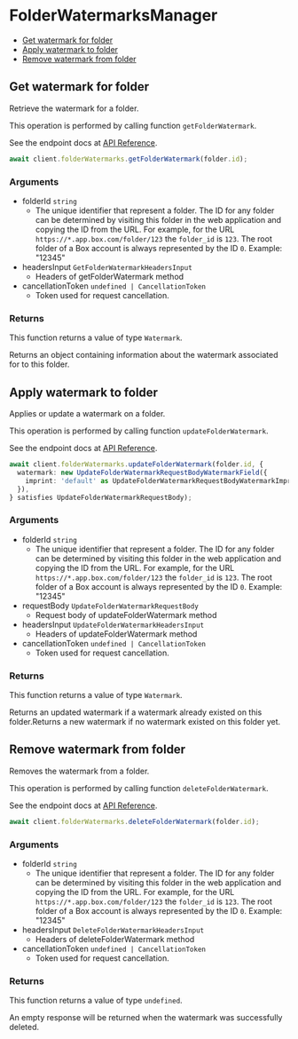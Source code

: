 # FolderWatermarksManager

- [Get watermark for folder](#get-watermark-for-folder)
- [Apply watermark to folder](#apply-watermark-to-folder)
- [Remove watermark from folder](#remove-watermark-from-folder)

## Get watermark for folder

Retrieve the watermark for a folder.

This operation is performed by calling function `getFolderWatermark`.

See the endpoint docs at
[API Reference](https://developer.box.com/reference/get-folders-id-watermark/).

<!-- sample get_folders_id_watermark -->

```ts
await client.folderWatermarks.getFolderWatermark(folder.id);
```

### Arguments

- folderId `string`
  - The unique identifier that represent a folder. The ID for any folder can be determined by visiting this folder in the web application and copying the ID from the URL. For example, for the URL `https://*.app.box.com/folder/123` the `folder_id` is `123`. The root folder of a Box account is always represented by the ID `0`. Example: "12345"
- headersInput `GetFolderWatermarkHeadersInput`
  - Headers of getFolderWatermark method
- cancellationToken `undefined | CancellationToken`
  - Token used for request cancellation.

### Returns

This function returns a value of type `Watermark`.

Returns an object containing information about the
watermark associated for to this folder.

## Apply watermark to folder

Applies or update a watermark on a folder.

This operation is performed by calling function `updateFolderWatermark`.

See the endpoint docs at
[API Reference](https://developer.box.com/reference/put-folders-id-watermark/).

<!-- sample put_folders_id_watermark -->

```ts
await client.folderWatermarks.updateFolderWatermark(folder.id, {
  watermark: new UpdateFolderWatermarkRequestBodyWatermarkField({
    imprint: 'default' as UpdateFolderWatermarkRequestBodyWatermarkImprintField,
  }),
} satisfies UpdateFolderWatermarkRequestBody);
```

### Arguments

- folderId `string`
  - The unique identifier that represent a folder. The ID for any folder can be determined by visiting this folder in the web application and copying the ID from the URL. For example, for the URL `https://*.app.box.com/folder/123` the `folder_id` is `123`. The root folder of a Box account is always represented by the ID `0`. Example: "12345"
- requestBody `UpdateFolderWatermarkRequestBody`
  - Request body of updateFolderWatermark method
- headersInput `UpdateFolderWatermarkHeadersInput`
  - Headers of updateFolderWatermark method
- cancellationToken `undefined | CancellationToken`
  - Token used for request cancellation.

### Returns

This function returns a value of type `Watermark`.

Returns an updated watermark if a watermark already
existed on this folder.Returns a new watermark if no watermark existed on
this folder yet.

## Remove watermark from folder

Removes the watermark from a folder.

This operation is performed by calling function `deleteFolderWatermark`.

See the endpoint docs at
[API Reference](https://developer.box.com/reference/delete-folders-id-watermark/).

<!-- sample delete_folders_id_watermark -->

```ts
await client.folderWatermarks.deleteFolderWatermark(folder.id);
```

### Arguments

- folderId `string`
  - The unique identifier that represent a folder. The ID for any folder can be determined by visiting this folder in the web application and copying the ID from the URL. For example, for the URL `https://*.app.box.com/folder/123` the `folder_id` is `123`. The root folder of a Box account is always represented by the ID `0`. Example: "12345"
- headersInput `DeleteFolderWatermarkHeadersInput`
  - Headers of deleteFolderWatermark method
- cancellationToken `undefined | CancellationToken`
  - Token used for request cancellation.

### Returns

This function returns a value of type `undefined`.

An empty response will be returned when the watermark
was successfully deleted.

